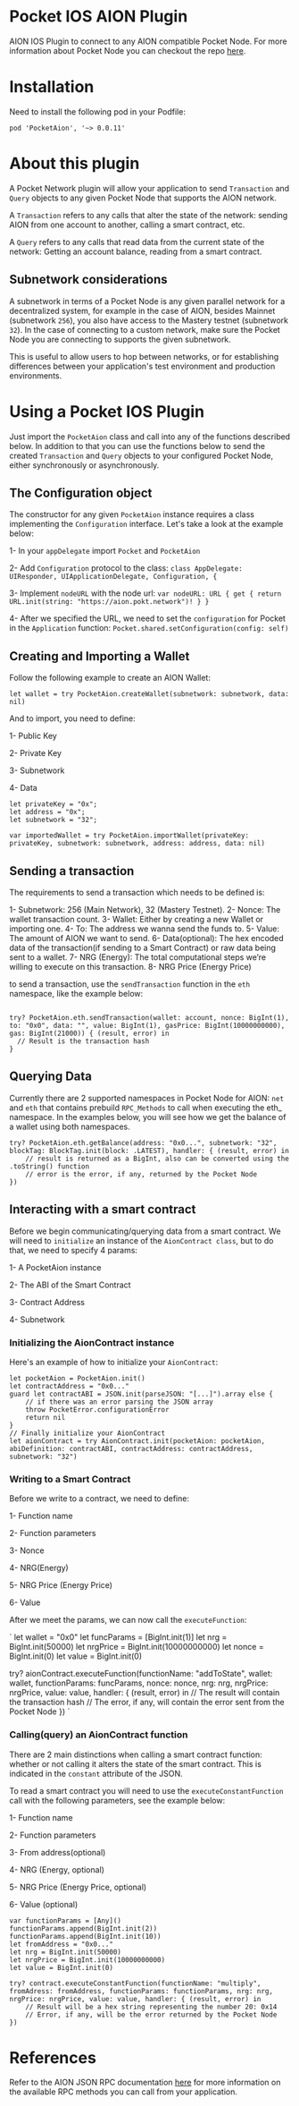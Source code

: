 # Pocket IOS AION Plugin
AION IOS Plugin to connect to any AION compatible Pocket Node.
For more information about Pocket Node you can checkout the repo [here](https://github.com/pokt-network/pocket-node).


# Installation
Need to install the following pod in your Podfile:

`pod 'PocketAion', '~> 0.0.11'`

# About this plugin
A Pocket Network plugin will allow your application to send `Transaction` and `Query` objects to any given Pocket Node
that supports the AION network.

A `Transaction` refers to any calls that alter the state of the network: sending AION from one account to another, calling a smart contract, etc.

A `Query` refers to any calls that read data from the current state of the network: Getting an account balance, reading from a smart contract.

## Subnetwork considerations
A subnetwork in terms of a Pocket Node is any given parallel network for a decentralized system, for example
in the case of AION, besides Mainnet (subnetwork `256`), you also have access to the Mastery testnet (subnetwork `32`).
In the case of connecting to a custom network, make sure the Pocket Node you are connecting to supports the given subnetwork.

This is useful to allow users to hop between networks, or for establishing differences between your application's
test environment and production environments.

# Using a Pocket IOS Plugin
Just import the `PocketAion` class and call into any of the functions described below. In addition to that you can use
the functions below to send the created `Transaction` and `Query` objects to your configured Pocket Node, either synchronously or asynchronously.

## The Configuration object
The constructor for any given `PocketAion` instance requires a class implementing the `Configuration` interface.
Let's take a look at the example below:

1- In your `appDelegate` import `Pocket` and `PocketAion`

2- Add `Configuration` protocol to the class:
    `class AppDelegate: UIResponder, UIApplicationDelegate, Configuration, {`

3- Implement `nodeURL` with the node url:
   `var nodeURL: URL {
        get {
            return URL.init(string: "https://aion.pokt.network")!
        }
    }`
    
4- After we specified the URL, we need to set the `configuration` for Pocket in the `Application` function:
`
 Pocket.shared.setConfiguration(config: self)
`

## Creating and Importing a Wallet
Follow the following example to create an AION Wallet:

```
let wallet = try PocketAion.createWallet(subnetwork: subnetwork, data: nil)
```

And to import, you need to define:

1- Public Key

2- Private Key

3- Subnetwork

4- Data

```
let privateKey = "0x";
let address = "0x";
let subnetwork = "32";

var importedWallet = try PocketAion.importWallet(privateKey: privateKey, subnetwork: subnetwork, address: address, data: nil)
```

## Sending a transaction
The requirements to send a transaction which needs to be defined is:

1- Subnetwork: 256 (Main Network), 32 (Mastery Testnet).
2- Nonce: The wallet transaction count.
3- Wallet: Either by creating a new Wallet or importing one.
4- To: The address we wanna send the funds to.
5- Value: The amount of AION we want to send.
6- Data(optional): The hex encoded data of the transaction(if sending to a Smart Contract) or raw data being sent to a wallet.
7- NRG (Energy): The total computational steps we’re willing to execute on this transaction.
8- NRG Price (Energy Price)

to send a transaction, use the `sendTransaction` function in the `eth` namespace, like the example
below:

```

try? PocketAion.eth.sendTransaction(wallet: account, nonce: BigInt(1), to: "0x0", data: "", value: BigInt(1), gasPrice: BigInt(10000000000), gas: BigInt(21000)) { (result, error) in
  // Result is the transaction hash
}

```

## Querying Data
Currently there are 2 supported namespaces in Pocket Node for AION: `net` and `eth` that contains prebuild `RPC_Methods` to call when executing the eth_ namespace.
In the examples below, you will see how we get the balance of a wallet using both namespaces.

```
try? PocketAion.eth.getBalance(address: "0x0...", subnetwork: "32", blockTag: BlockTag.init(block: .LATEST), handler: { (result, error) in
    // result is returned as a BigInt, also can be converted using the .toString() function
    // error is the error, if any, returned by the Pocket Node
})
```

## Interacting with a smart contract
Before we begin communicating/querying data from a smart contract. We will need to `initialize` an instance of the `AionContract class`, but to do that, we need to specify 4 params:

1- A PocketAion instance

2- The ABI of the Smart Contract

3- Contract Address

4- Subnetwork

### Initializing the AionContract instance
Here's an example of how to initialize your `AionContract`:

```
let pocketAion = PocketAion.init()
let contractAddress = "0x0..."
guard let contractABI = JSON.init(parseJSON: "[...]").array else {
    // if there was an error parsing the JSON array
    throw PocketError.configurationError
    return nil
}
// Finally initialize your AionContract
let aionContract = try AionContract.init(pocketAion: pocketAion, abiDefinition: contractABI, contractAddress: contractAddress, subnetwork: "32")

```

### Writing to a Smart Contract
Before we write to a contract, we need to define:

1- Function name

2- Function parameters

3- Nonce

4- NRG(Energy)

5- NRG Price (Energy Price)

6- Value

After we meet the params, we can now call the `executeFunction`:

`
let wallet = "0x0"
let funcParams = [BigInt.init(1)]
let nrg = BigInt.init(50000)
let nrgPrice = BigInt.init(10000000000)
let nonce = BigInt.init(0)
let value = BigInt.init(0)

try? aionContract.executeFunction(functionName: "addToState", wallet: wallet, functionParams: funcParams, nonce: nonce, nrg: nrg, nrgPrice: nrgPrice, value: value, handler: { (result, error) in
    // The result will contain the transaction hash
    // The error, if any, will contain the error sent from the Pocket Node
})
`

### Calling(query) an AionContract function
There are 2 main distinctions when calling a smart contract function: whether or not calling it alters
the state of the smart contract. This is indicated in the `constant` attribute of the JSON.

To read a smart contract you will need to use the `executeConstantFunction` call with the following parameters, see the example below:

1- Function name

2- Function parameters

3- From address(optional)

4- NRG (Energy, optional)

5- NRG Price (Energy Price, optional)

6- Value (optional)

```
var functionParams = [Any]()
functionParams.append(BigInt.init(2))
functionParams.append(BigInt.init(10))
let fromAddress = "0x0..."
let nrg = BigInt.init(50000)
let nrgPrice = BigInt.init(10000000000)
let value = BigInt.init(0)

try? contract.executeConstantFunction(functionName: "multiply", fromAdress: fromAddress, functionParams: functionParams, nrg: nrg, nrgPrice: nrgPrice, value: value, handler: { (result, error) in
    // Result will be a hex string representing the number 20: 0x14
    // Error, if any, will be the error returned by the Pocket Node
})
```

# References
Refer to the AION JSON RPC documentation [here](https://github.com/aionnetwork/aion/wiki/JSON-RPC-API-Docs) for more information on the available RPC methods you can call from your application.
